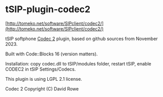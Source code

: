 # tSIP-plugin-codec2
[http://tomeko.net/software/SIPclient/codec2/](http://tomeko.net/software/SIPclient/codec2/)

tSIP softphone [Codec 2](http://rowetel.com/codec2.html) plugin, based on github sources from November 2023.

Built with Code::Blocks 16 (version matters).

Installation: copy codec.dll to tSIP/modules folder, restart tSIP, enable CODEC2 in tSIP Settings/Codecs.

This plugin is using LGPL 2.1 license.

Codec 2 Copyright (C) David Rowe